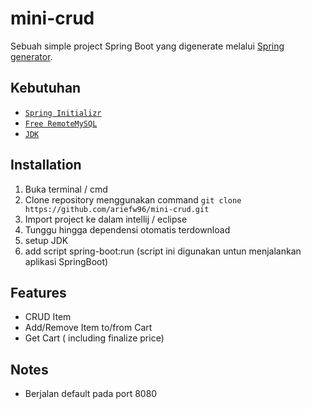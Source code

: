 # mini-crud

Sebuah simple project Spring Boot yang digenerate melalui [Spring generator](https://start.spring.io/).

## Kebutuhan

- [`Spring Initializr`](https://start.spring.io/)
- [`Free RemoteMySQL`](freemysqlhosting.net)
- [`JDK`](https://www.oracle.com/java/technologies/downloads/)


## Installation

1. Buka terminal / cmd
2. Clone repository menggunakan command ``git clone https://github.com/ariefw96/mini-crud.git``
3. Import project ke dalam intellij / eclipse
4. Tunggu hingga dependensi otomatis terdownload
5. setup JDK
6. add script spring-boot:run (script ini digunakan untun menjalankan aplikasi SpringBoot)

## Features

- CRUD Item
- Add/Remove Item to/from Cart
- Get Cart ( including finalize price)

## Notes

- Berjalan default pada port 8080


